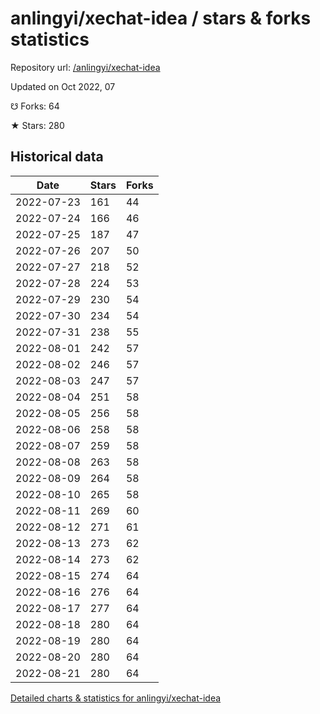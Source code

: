 # anlingyi/xechat-idea / stars & forks statistics

Repository url: [/anlingyi/xechat-idea](https://github.com/anlingyi/xechat-idea)

Updated on Oct 2022, 07

☋ Forks: 64

★ Stars: 280

## Historical data
| Date | Stars | Forks |
|------|-------|-------|
| 2022-07-23 | 161 | 44 | 
| 2022-07-24 | 166 | 46 | 
| 2022-07-25 | 187 | 47 | 
| 2022-07-26 | 207 | 50 | 
| 2022-07-27 | 218 | 52 | 
| 2022-07-28 | 224 | 53 | 
| 2022-07-29 | 230 | 54 | 
| 2022-07-30 | 234 | 54 | 
| 2022-07-31 | 238 | 55 | 
| 2022-08-01 | 242 | 57 | 
| 2022-08-02 | 246 | 57 | 
| 2022-08-03 | 247 | 57 | 
| 2022-08-04 | 251 | 58 | 
| 2022-08-05 | 256 | 58 | 
| 2022-08-06 | 258 | 58 | 
| 2022-08-07 | 259 | 58 | 
| 2022-08-08 | 263 | 58 | 
| 2022-08-09 | 264 | 58 | 
| 2022-08-10 | 265 | 58 | 
| 2022-08-11 | 269 | 60 | 
| 2022-08-12 | 271 | 61 | 
| 2022-08-13 | 273 | 62 | 
| 2022-08-14 | 273 | 62 | 
| 2022-08-15 | 274 | 64 | 
| 2022-08-16 | 276 | 64 | 
| 2022-08-17 | 277 | 64 | 
| 2022-08-18 | 280 | 64 | 
| 2022-08-19 | 280 | 64 | 
| 2022-08-20 | 280 | 64 | 
| 2022-08-21 | 280 | 64 | 


[Detailed charts & statistics for anlingyi/xechat-idea](https://reviewgithub.com/rep/anlingyi/xechat-idea)
